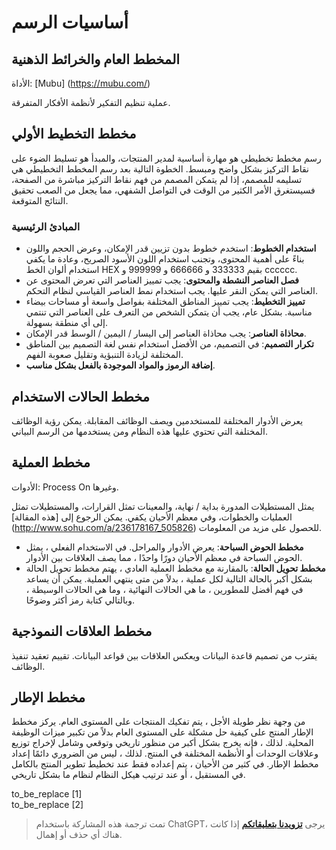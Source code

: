 # أساسيات الرسم

## المخطط العام والخرائط الذهنية

الأداة: [Mubu] (https://mubu.com/)

عملية تنظيم التفكير لأنظمة الأفكار المتفرقة.

## مخطط التخطيط الأولي

رسم مخطط تخطيطي هو مهارة أساسية لمدير المنتجات، والمبدأ هو تسليط الضوء على نقاط التركيز بشكل واضح ومبسط. الخطوة التالية بعد رسم المخطط التخطيطي هي تسليمه للمصمم، إذا لم يتمكن المصمم من فهم نقاط التركيز مباشرة من الصفحة، فسيستغرق الأمر الكثير من الوقت في التواصل الشفهي، مما يجعل من الصعب تحقيق النتائج المتوقعة.

### المبادئ الرئيسية

- **استخدام الخطوط**: استخدم خطوط بدون تزيين قدر الإمكان، وعرض الحجم واللون بناءً على أهمية المحتوى، وتجنب استخدام اللون الأسود الصريح، وعادة ما يكفي استخدام ألوان الخط HEX بقيم 333333 و 666666 و 999999 و cccccc.
- **فصل العناصر النشطة والمحتوى**: يجب تمييز العناصر التي تعرض المحتوى عن العناصر التي يمكن النقر عليها. يجب استخدام نمط العناصر القياسي لنظام التحكم.
- **تمييز التخطيط**: يجب تمييز المناطق المختلفة بفواصل واسعة أو مساحات بيضاء مناسبة. بشكل عام، يجب أن يتمكن الشخص من التعرف على العناصر التي تنتمي إلى أي منطقة بسهولة.
- **محاذاة العناصر**: يجب محاذاة العناصر إلى اليسار / اليمين / الوسط قدر الإمكان.
- **تكرار التصميم**: في التصميم، من الأفضل استخدام نفس لغة التصميم بين المناطق المختلفة لزيادة التنبؤية وتقليل صعوبة الفهم.
- **إضافة الرموز والمواد الموجودة بالفعل بشكل مناسب**.

## مخطط الحالات الاستخدام

يعرض الأدوار المختلفة للمستخدمين ويصف الوظائف المقابلة. يمكن رؤية الوظائف المختلفة التي تحتوي عليها هذه النظام ومن يستخدمها من الرسم البياني.

## مخطط العملية

الأدوات: Process On وغيرها.

يمثل المستطيلات المدورة بداية / نهاية، والمعينات تمثل القرارات، والمستطيلات تمثل العمليات والخطوات، وفي معظم الأحيان يكفي. يمكن الرجوع إلى [هذه المقالة] (http://www.sohu.com/a/236178167_505826) للحصول على مزيد من المعلومات.

- **مخطط الحوض السباحة**: يعرض الأدوار والمراحل. في الاستخدام الفعلي ، يمثل الحوض السباحة في معظم الأحيان دورًا واحدًا ، مما يصف العلاقات بين الأدوار.
- **مخطط تحويل الحالة**: بالمقارنة مع مخطط العملية العادي ، يهتم مخطط تحويل الحالة بشكل أكبر بالحالة التالية لكل عملية ، بدلاً من متى ينتهي العملية. يمكن أن يساعد في فهم أفضل للمطورين ، ما هي الحالات النهائية ، وما هي الحالات الوسيطة ، وبالتالي كتابة رمز أكثر وضوحًا.

## مخطط العلاقات النموذجية

يقترب من تصميم قاعدة البيانات ويعكس العلاقات بين قواعد البيانات. تقييم تعقيد تنفيذ الوظائف.

## مخطط الإطار

من وجهة نظر طويلة الأجل ، يتم تفكيك المنتجات على المستوى العام. يركز مخطط الإطار المنتج على كيفية حل مشكلة على المستوى العام بدلاً من تكبير ميزات الوظيفة المحلية. لذلك ، فإنه يخرج بشكل أكبر من منظور تاريخي وتوقعي وشامل لإخراج توزيع وعلاقات الوحدات أو الأنظمة المختلفة في المنتج. لذلك ، ليس من الضروري دائمًا إعداد مخطط الإطار. في كثير من الأحيان ، يتم إعداده فقط عند تخطيط تطوير المنتج بالكامل في المستقبل ، أو عند ترتيب هيكل النظام لنظام ما بشكل تاريخي.

to_be_replace [1]  
to_be_replace [2]

> تمت ترجمة هذه المشاركة باستخدام ChatGPT، يرجى [**تزويدنا بتعليقاتكم**](https://github.com/linyuxuanlin/Wiki_MkDocs/issues/new) إذا كانت هناك أي حذف أو إهمال.